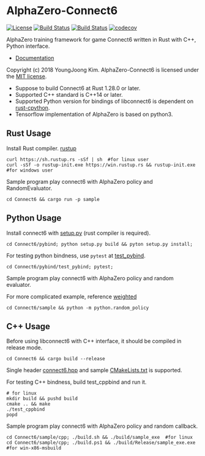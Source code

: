 # AlphaZero-Connect6
[![License](https://img.shields.io/badge/Licence-MIT-blue.svg)](https://github.com/revsic/AlphaZero-Connect6/blob/master/LICENSE)
[![Build Status](https://travis-ci.org/revsic/AlphaZero-Connect6.svg?branch=master)](https://travis-ci.org/revsic/AlphaZero-Connect6)
[![Build Status](https://dev.azure.com/revsic99/AlphaZero-Connect6/_apis/build/status/revsic.AlphaZero-Connect6)](https://dev.azure.com/revsic99/AlphaZero-Connect6/_build/latest?definitionId=1)
[![codecov](https://codecov.io/gh/revsic/AlphaZero-Connect6/branch/master/graph/badge.svg)](https://codecov.io/gh/revsic/AlphaZero-Connect6)

AlphaZero training framework for game Connect6 written in Rust with C++, Python interface.

- [Documentation](https://revsic.github.io/AlphaZero-Connect6)

Copyright (c) 2018 YoungJoong Kim.
AlphaZero-Connect6 is licensed under the [MIT license](http://opensource.org/licenses/MIT).

- Suppose to build Connect6 at Rust 1.28.0 or later.
- Supported C++ standard is C++14 or later.
- Supported Python version for bindings of libconnect6 is dependent on [rust-cpython](https://github.com/dgrunwald/rust-cpython).
- Tensorflow implementation of AlphaZero is based on python3.

## Rust Usage

Install Rust compiler. [rustup](https://rustup.rs)
```
curl https://sh.rustup.rs -sSf | sh  #for linux user
curl -sSf -o rustup-init.exe https://win.rustup.rs && rustup-init.exe  #for windows user
```

Sample program play connect6 with AlphaZero policy and RandomEvaluator.
```
cd Connect6 && cargo run -p sample
```

## Python Usage

Install connect6 with [setup.py](Connect6/pybind/setup.py) (rust compiler is required).
```
cd Connect6/pybind; python setup.py build && pyton setup.py install;
```

For testing python bindness, use `pytest` at [test_pybind](Connect6/pybind/test_pybind).
```
cd Connect6/pybind/test_pybind; pytest;
```

Sample program play connect6 with AlphaZero policy and random evaluator.

For more complicated example, reference [weighted](AlphaZero/weighted)
```
cd Connect6/sample && python -m python.random_policy
```

## C++ Usage

Before using libconnect6 with C++ interface, it should be compiled in release mode.
```
cd Connect6 && cargo build --release
```

Single header [connect6.hpp](Connect6/cppbind/connect6.hpp) and sample [CMakeLists.txt](Connect6/cppbind/test_cppbind/CMakeLists.txt) is supported.

For testing C++ bindness, build test_cppbind and run it.
```
# for linux
mkdir build && pushd build
cmake .. && make
./test_cppbind
popd
```

Sample program play connect6 with AlphaZero policy and random callback.
```
cd Connect6/sample/cpp; ./build.sh && ./build/sample_exe  #for linux
cd Connect6/sample/cpp; ./build.ps1 && ./build/Release/sample_exe.exe  #for win-x86-msbuild
```
